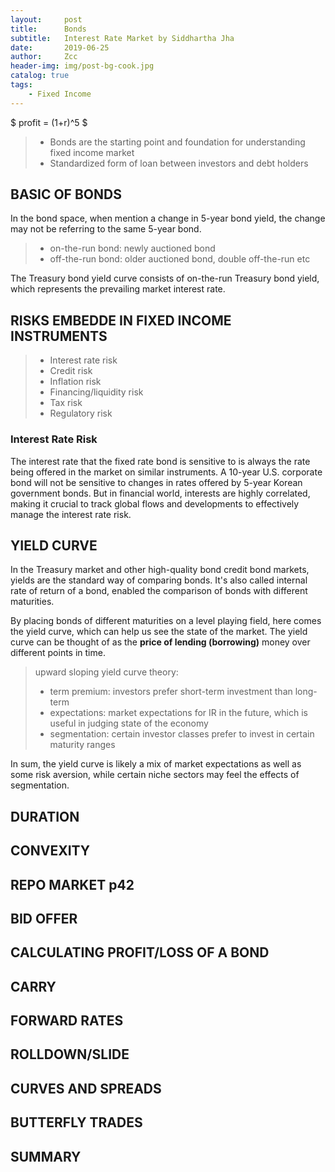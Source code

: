 ```yaml
---
layout:     post
title:      Bonds
subtitle:   Interest Rate Market by Siddhartha Jha
date:       2019-06-25
author:     Zcc
header-img: img/post-bg-cook.jpg
catalog: true
tags:
    - Fixed Income
---
```

$ profit = (1+r)^5 $
> * Bonds are the starting point and foundation for understanding fixed income market
> * Standardized form of loan between investors and debt holders

## BASIC OF BONDS

In the bond space, when mention a change in 5-year bond yield, the change may not be referring to the same 5-year bond. 
> * on-the-run bond: newly auctioned bond
> * off-the-run bond: older auctioned bond, double off-the-run etc

The Treasury bond yield curve consists of on-the-run Treasury bond yield, which represents the prevailing market interest rate. 

## RISKS EMBEDDE IN FIXED INCOME INSTRUMENTS

> * Interest rate risk
> * Credit risk
> * Inflation risk
> * Financing/liquidity risk
> * Tax risk
> * Regulatory risk

### Interest Rate Risk

The interest rate that the fixed rate bond is sensitive to is always the rate being offered in the market on similar instruments. A 10-year U.S. corporate bond will not be sensitive to changes in rates offered by 5-year Korean government bonds. But in financial world, interests are highly correlated, making it crucial to track global flows and developments to effectively manage the interest rate risk.

## YIELD CURVE

In the Treasury market and other high-quality bond credit bond markets, yields are the standard way of comparing bonds. It's also called internal rate of return of a bond, enabled the comparison of bonds with different maturities.  

By placing bonds of different maturities on a level playing field, here comes the yield curve, which can help us see the state of the market. The yield curve can be thought of as the **price of lending (borrowing)** money over different points in time.  

> upward sloping yield curve theory: 
> * term premium: investors prefer short-term investment than long-term
> * expectations: market expectations for IR in the future, which is useful in judging state of the economy
> * segmentation: certain investor classes prefer to invest in certain maturity ranges

In sum, the yield curve is likely a mix of market expectations as well as some risk aversion, while certain niche sectors may feel the effects of segmentation.


## DURATION

## CONVEXITY

## REPO MARKET p42

## BID OFFER

## CALCULATING PROFIT/LOSS OF A BOND

## CARRY

## FORWARD RATES

## ROLLDOWN/SLIDE

## CURVES AND SPREADS

## BUTTERFLY TRADES

## SUMMARY
